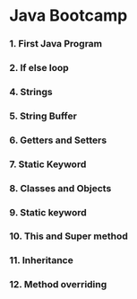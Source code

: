 # Java Bootcamp
### 1. First Java Program
### 2. If else loop
### 4. Strings
### 5. String Buffer
### 6. Getters and Setters
### 7. Static Keyword
### 8. Classes and Objects
### 9. Static keyword
### 10. This and Super method
### 11. Inheritance
### 12. Method overriding
